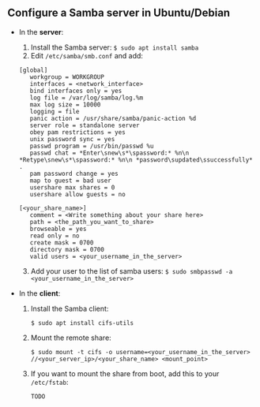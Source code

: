 Configure a Samba server in Ubuntu/Debian
-----------------------------------------

* In the <strong>server</strong>:
  1. Install the Samba server: `$ sudo apt install samba`
  2. Edit `/etc/samba/smb.conf` and add:
    
    ```
    [global]
       workgroup = WORKGROUP
       interfaces = <network_interface>
       bind interfaces only = yes
       log file = /var/log/samba/log.%m
       max log size = 10000
       logging = file
       panic action = /usr/share/samba/panic-action %d
       server role = standalone server
       obey pam restrictions = yes
       unix password sync = yes
       passwd program = /usr/bin/passwd %u
       passwd chat = *Enter\snew\s*\spassword:* %n\n *Retype\snew\s*\spassword:* %n\n *password\supdated\ssuccessfully* .
       pam password change = yes
       map to guest = bad user
       usershare max shares = 0
       usershare allow guests = no

    [<your_share_name>]
       comment = <Write something about your share here>
       path = <the_path_you_want_to_share>
       browseable = yes
       read only = no
       create mask = 0700
       directory mask = 0700
       valid users = <your_username_in_the_server>
    ```
  3. Add your user to the list of samba users: `$ sudo smbpasswd -a <your_username_in_the_server>`

* In the <strong>client</strong>:
  1. Install the Samba client:
     ```
     $ sudo apt install cifs-utils
     ```
  3. Mount the remote share:
     ```
     $ sudo mount -t cifs -o username=<your_username_in_the_server> //<your_server_ip>/<your_share_name> <mount_point>
     ```
  5. If you want to mount the share from boot, add this to your `/etc/fstab`:
     ```
     TODO
     ```
